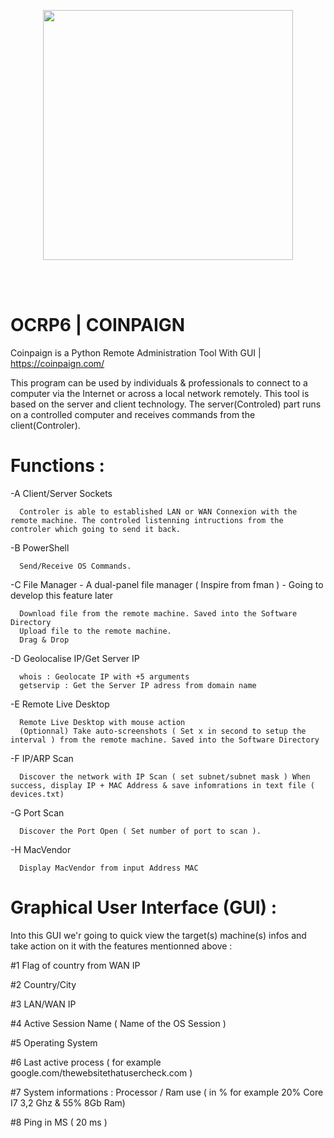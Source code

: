 <p align="center">
    <img src="https://coinpaign.com/wp-content/themes/thefox/images/logo1.png" width="400" />
</p>
 
<br><br>

# OCRP6 | COINPAIGN

Coinpaign is a Python Remote Administration Tool With GUI | https://coinpaign.com/

This program can be used by individuals & professionals to connect to a computer via the Internet or across a local network remotely. This tool is based on the server and client technology. The server(Controled) part runs on a controlled computer and receives commands from the client(Controler).

# Functions :

 -A Client/Server Sockets
 
      Controler is able to established LAN or WAN Connexion with the remote machine. The controled listenning intructions from the controler which going to send it back.
      
 -B PowerShell
 
      Send/Receive OS Commands.
      
 -C File Manager - A dual-panel file manager ( Inspire from fman ) - Going to develop this feature later
      
      Download file from the remote machine. Saved into the Software Directory
      Upload file to the remote machine.
      Drag & Drop
      
 -D Geolocalise IP/Get Server IP
 
      whois : Geolocate IP with +5 arguments
      getservip : Get the Server IP adress from domain name
       
 -E Remote Live Desktop
 
      Remote Live Desktop with mouse action  
      (Optionnal) Take auto-screenshots ( Set x in second to setup the interval ) from the remote machine. Saved into the Software Directory 
      
 -F IP/ARP Scan
      
      Discover the network with IP Scan ( set subnet/subnet mask ) When success, display IP + MAC Address & save infomrations in text file ( devices.txt)
      
 -G Port Scan
 
      Discover the Port Open ( Set number of port to scan ).
      
 -H MacVendor 
      
      Display MacVendor from input Address MAC
      
# Graphical User Interface (GUI) : 

Into this GUI we'r going to quick view the target(s) machine(s) infos and take action on it with the features mentionned above : 

#1 Flag of country from WAN IP 

#2 Country/City

#3 LAN/WAN IP 

#4 Active Session Name ( Name of the OS Session )  

#5 Operating System 

#6 Last active process ( for example google.com/thewebsitethatusercheck.com ) 

#7 System informations : Processor / Ram use ( in % for example 20% Core I7 3,2 Ghz & 55% 8Gb Ram) 

#8 Ping in MS ( 20 ms )
